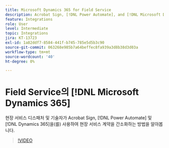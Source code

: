 ```yaml
---
title: Microsoft Dynamics 365 for Field Service
description: Acrobat Sign, [!DNL Power Automate], and [!DNL Microsoft Dynamics 365] for Field Service를 사용하여 고객 현장 서비스를 간소화하는 방법을 알아봅니다.
feature: Integrations
role: User
level: Intermediate
topic: Integrations
jira: KT-13723
exl-id: 1a82ddf7-8584-441f-b745-785e5d5b3c90
source-git-commit: 063268e985b7a64beffec8fa939a3d8b38d3d03a
workflow-type: tm+mt
source-wordcount: '40'
ht-degree: 0%

---
```


# Field Service의 [!DNL Microsoft Dynamics 365]

현장 서비스 디스패처 및 기술자가 Acrobat Sign, [!DNL Power Automate] 및 [!DNL Dynamics 365]을(를) 사용하여 현장 서비스 계약을 간소화하는 방법을 알아봅니다.

>[!VIDEO](https://video.tv.adobe.com/v/3423205?quality=12&learn=on&hidetitle=true)

